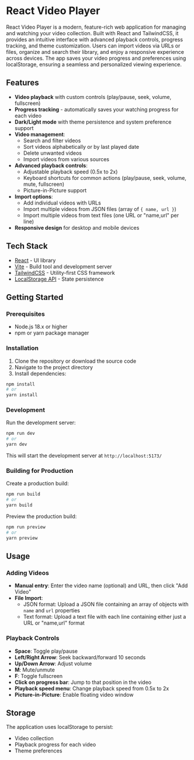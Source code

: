 # React Video Player

React Video Player is a modern, feature-rich web application for managing and watching your video collection. Built with React and TailwindCSS, it provides an intuitive interface with advanced playback controls, progress tracking, and theme customization. Users can import videos via URLs or files, organize and search their library, and enjoy a responsive experience across devices. The app saves your video progress and preferences using localStorage, ensuring a seamless and personalized viewing experience.

## Features

- **Video playback** with custom controls (play/pause, seek, volume, fullscreen)
- **Progress tracking** - automatically saves your watching progress for each video
- **Dark/Light mode** with theme persistence and system preference support
- **Video management**:
  - Search and filter videos
  - Sort videos alphabetically or by last played date
  - Delete unwanted videos
  - Import videos from various sources
- **Advanced playback controls**:
  - Adjustable playback speed (0.5x to 2x)
  - Keyboard shortcuts for common actions (play/pause, seek, volume, mute, fullscreen)
  - Picture-in-Picture support
- **Import options**:
  - Add individual videos with URLs
  - Import multiple videos from JSON files (array of `{ name, url }`)
  - Import multiple videos from text files (one URL or "name,url" per line)
- **Responsive design** for desktop and mobile devices

## Tech Stack

- [React](https://react.dev/) - UI library
- [Vite](https://vitejs.dev/) - Build tool and development server
- [TailwindCSS](https://tailwindcss.com/) - Utility-first CSS framework
- [LocalStorage API](https://developer.mozilla.org/en-US/docs/Web/API/Window/localStorage) - State persistence

## Getting Started

### Prerequisites

- Node.js 18.x or higher
- npm or yarn package manager

### Installation

1. Clone the repository or download the source code
2. Navigate to the project directory
3. Install dependencies:

```bash
npm install
# or
yarn install
```

### Development

Run the development server:

```bash
npm run dev
# or
yarn dev
```

This will start the development server at `http://localhost:5173/`

### Building for Production

Create a production build:

```bash
npm run build
# or
yarn build
```

Preview the production build:

```bash
npm run preview
# or
yarn preview
```

## Usage

### Adding Videos

- **Manual entry**: Enter the video name (optional) and URL, then click "Add Video"
- **File Import**: 
  - JSON format: Upload a JSON file containing an array of objects with `name` and `url` properties
  - Text format: Upload a text file with each line containing either just a URL or "name,url" format

### Playback Controls

- **Space**: Toggle play/pause
- **Left/Right Arrow**: Seek backward/forward 10 seconds
- **Up/Down Arrow**: Adjust volume
- **M**: Mute/unmute
- **F**: Toggle fullscreen
- **Click on progress bar**: Jump to that position in the video
- **Playback speed menu**: Change playback speed from 0.5x to 2x
- **Picture-in-Picture**: Enable floating video window

## Storage

The application uses localStorage to persist:
- Video collection
- Playback progress for each video
- Theme preferences